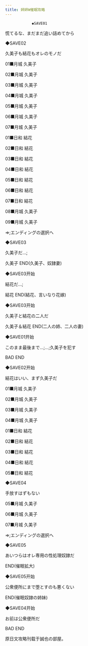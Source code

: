 ```yaml
---
title: 姉姉W催眠攻略
---
```


                ◆SAVE01

慌てるな、まだまだ追い詰めてから

◆SAVE02

久美子も結花もオレのモノだ

01■月城 久美子

02■月城 久美子

03■月城 久美子

04■月城 久美子

05■月城 久美子

06■月城 久美子

07■月城 久美子

01■日和 結花

02■日和 結花

03■日和 結花

04■日和 結花

05■日和 結花

06■日和 結花

07■日和 結花

08■月城 久美子

09■月城 久美子

⇒;エンディングの選択へ

◆SAVE03

久美子だ…;



久美子 END(久美子、奴隷妻)



◆SAVE03开始

結花だ…;



結花 END(結花、言いなり花嫁)



◆SAVE03开始

久美子と結花の二人だ



久美子＆結花 END(二人の姉、二人の妻)



◆SAVE01开始

このまま最後まで…;…;久美子を犯す



BAD END



◆SAVE02开始

結花はいい、まず久美子だ

01■月城 久美子

02■月城 久美子

03■月城 久美子

04■月城 久美子

01■日和 結花

02■日和 結花

03■日和 結花

04■日和 結花

05■日和 結花

◆SAVE04

手放すはずもない

05■月城 久美子

06■月城 久美子

07■月城 久美子

⇒;エンディングの選択へ

◆SAVE05

あいつらはオレ専用の性処理奴隷だ



END(催眠拡大)



◆SAVE05开始

公衆便所にまで堕とすのも悪くない



END(催眠奴隷の姉妹)



◆SAVE04开始

お前は公衆便所だ



BAD END



原日文攻略刊载于誠也の部屋。


              
